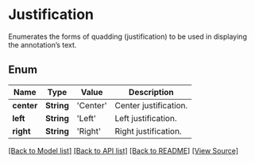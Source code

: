 ﻿# Justification
Enumerates the forms of quadding (justification) to be used in displaying the annotation’s text.

## Enum
Name | Type | Value | Description
------------ | ------------- | ------------- | -------------
**center** | **String** | 'Center' | Center justification.
**left** | **String** | 'Left' | Left justification.
**right** | **String** | 'Right' | Right justification.

[[Back to Model list]](../README.md#documentation-for-models) [[Back to API list]](../README.md#documentation-for-api-endpoints) [[Back to README]](../README.md) [[View Source]](../AsposePdfCloud/Models/Justification.swift)

